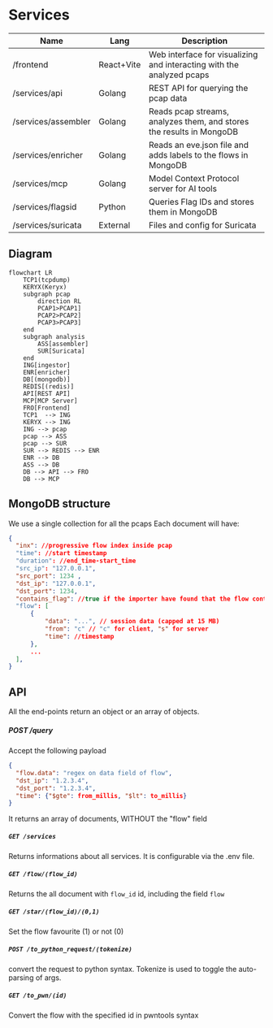 <!--
SPDX-FileCopyrightText: 2018 Nicolò Mazzucato <nicomazz@users.noreply.github.com>
SPDX-FileCopyrightText: 2018 nicomazz_dell <nicolmazzucato@me.com>
SPDX-FileCopyrightText: 2022 Qyn <qyn-ctf@gmail.com>
SPDX-FileCopyrightText: 2022 Rick de Jager <rickdejager99@gmail.com>
SPDX-FileCopyrightText: 2025 Eyad Issa <eyadlorenzo@gmail.com>

SPDX-License-Identifier: GPL-3.0-only
-->

# Services

| Name                | Lang       | Description                                                           |
| ------------------- | ---------- | --------------------------------------------------------------------- |
| /frontend           | React+Vite | Web interface for visualizing and interacting with the analyzed pcaps |
| /services/api       | Golang     | REST API for querying the pcap data                                   |
| /services/assembler | Golang     | Reads pcap streams, analyzes them, and stores the results in MongoDB  |
| /services/enricher  | Golang     | Reads an eve.json file and adds labels to the flows in MongoDB        |
| /services/mcp       | Golang     | Model Context Protocol server for AI tools                            |
| /services/flagsid   | Python     | Queries Flag IDs and stores them in MongoDB                           |
| /services/suricata  | External   | Files and config for Suricata                                         |

## Diagram

```mermaid
flowchart LR
    TCP1(tcpdump)
    KERYX(Keryx)
    subgraph pcap
        direction RL
        PCAP1>PCAP1]
        PCAP2>PCAP2]
        PCAP3>PCAP3]
    end
    subgraph analysis
        ASS[assembler]
        SUR[Suricata]
    end
    ING[ingestor]
    ENR[enricher]
    DB[(mongodb)]
    REDIS[(redis)]
    API[REST API]
    MCP[MCP Server]
    FRO[Frontend]
    TCP1  --> ING
    KERYX --> ING
    ING --> pcap
    pcap --> ASS
    pcap --> SUR
    SUR --> REDIS --> ENR
    ENR --> DB
    ASS --> DB
    DB --> API --> FRO
    DB --> MCP
```

## MongoDB structure

We use a single collection for all the pcaps
Each document will have:

```json
{
  "inx": //progressive flow index inside pcap
  "time": //start timestamp
  "duration": //end_time-start_time
  "src_ip": "127.0.0.1",
  "src_port": 1234 ,
  "dst_ip": "127.0.0.1",
  "dst_port": 1234,
  "contains_flag": //true if the importer have found that the flow contains a flag based on the env var regex
  "flow": [
      {
          "data": "...", // session data (capped at 15 MB)
          "from": "c" // "c" for client, "s" for server
          "time": //timestamp
      },
      ...
  ],
}
```

## API

All the end-points return an object or an array of objects.

##### POST /query

Accept the following payload

```json
{
  "flow.data": "regex on data field of flow",
  "dst_ip": "1.2.3.4",
  "dst_port": "1.2.3.4",
  "time": {"$gte": from_millis, "$lt": to_millis}
}
```

It returns an array of documents, WITHOUT the "flow" field

##### `GET /services`

Returns informations about all services. It is configurable via the .env file.

##### `GET /flow/(flow_id)`

Returns the all document with `flow_id` id, including the field `flow`

##### `GET /star/(flow_id)/(0,1)`

Set the flow favourite (1) or not (0)

##### `POST /to_python_request/(tokenize)`

convert the request to python syntax. Tokenize is used to toggle the auto-parsing of args.

##### `GET /to_pwn/(id)`

Convert the flow with the specified id in pwntools syntax
